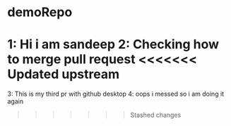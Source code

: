 # demoRepo
1: Hi i am sandeep
2: Checking how to merge pull request
<<<<<<< Updated upstream
=======
3: This is my third pr with github desktop
4: oops i messed so i am doing it again
>>>>>>> Stashed changes
